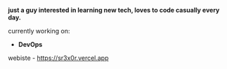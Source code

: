 **just a guy interested in learning new tech, loves to code casually every day.**

currently working on:
- **DevOps**

webiste - https://sr3x0r.vercel.app
